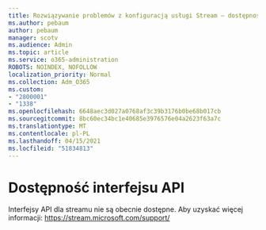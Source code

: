 ```yaml
---
title: Rozwiązywanie problemów z konfiguracją usługi Stream — dostępność interfejsu API
ms.author: pebaum
author: pebaum
manager: scotv
ms.audience: Admin
ms.topic: article
ms.service: o365-administration
ROBOTS: NOINDEX, NOFOLLOW
localization_priority: Normal
ms.collection: Adm_O365
ms.custom:
- "2800001"
- "1338"
ms.openlocfilehash: 6648aec3d027a0768af3c39b3176b0be68b017cb
ms.sourcegitcommit: 8bc60ec34bc1e40685e3976576e04a2623f63a7c
ms.translationtype: MT
ms.contentlocale: pl-PL
ms.lasthandoff: 04/15/2021
ms.locfileid: "51834813"
---
```

# <a name="api-availability"></a>Dostępność interfejsu API

Interfejsy API dla streamu nie są obecnie dostępne.
Aby uzyskać więcej informacji: https://stream.microsoft.com/support/